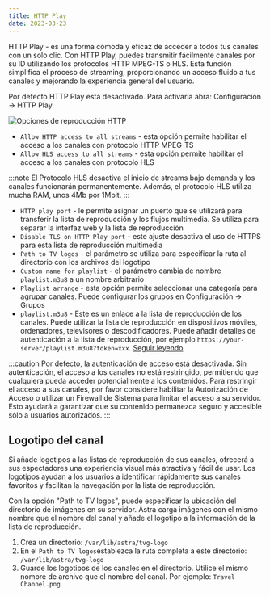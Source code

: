 ```yaml
---
title: HTTP Play
date: 2023-03-23
---
```


HTTP Play - es una forma cómoda y eficaz de acceder a todos tus canales con un solo clic. Con HTTP Play, puedes transmitir fácilmente canales por su ID utilizando los protocolos HTTP MPEG-TS o HLS. Esta función simplifica el proceso de streaming, proporcionando un acceso fluido a tus canales y mejorando la experiencia general del usuario.

Por defecto HTTP Play está desactivado. Para activarla abra: Configuración -> HTTP Play.

![Opciones de reproducción HTTP](https://cdn.cesbo.com/help/astra/delivery/http-hls/http-play/options.png)

- `Allow HTTP access to all streams` - esta opción permite habilitar el acceso a los canales con protocolo HTTP MPEG-TS
- `Allow HLS access to all streams` - esta opción permite habilitar el acceso a los canales con protocolo HLS

:::note
El Protocolo HLS desactiva el inicio de streams bajo demanda y los canales funcionarán permanentemente. Además, el protocolo HLS utiliza mucha RAM, unos 4Mb por 1Mbit.
:::

- `HTTP play port` - le permite asignar un puerto que se utilizará para transferir la lista de reproducción y los flujos multimedia. Se utiliza para separar la interfaz web y la lista de reproducción
- `Disable TLS on HTTP Play port` - este ajuste desactiva el uso de HTTPS para esta lista de reproducción multimedia
- `Path to TV logos` - el parámetro se utiliza para especificar la ruta al directorio con los archivos del logotipo
- `Custom name for playlist` - el parámetro cambia de nombre `playlist.m3u8` a un nombre arbitrario
- `Playlist arrange` - esta opción permite seleccionar una categoría para agrupar canales. Puede configurar los grupos en Configuración -> Grupos
- `playlist.m3u8` - Este es un enlace a la lista de reproducción de los canales. Puede utilizar la lista de reproducción en dispositivos móviles, ordenadores, televisores o descodificadores. Puede añadir detalles de autenticación a la lista de reproducción, por ejemplo `https://your-server/playlist.m3u8?token=xxx`. [Seguir leyendo](https://help.cesbo.com/astra/delivery/http-hls/playlist)

:::caution
Por defecto, la autenticación de acceso está desactivada. Sin autenticación, el acceso a los canales no está restringido, permitiendo que cualquiera pueda acceder potencialmente a los contenidos. Para restringir el acceso a sus canales, por favor considere habilitar la Autorización de Acceso o utilizar un Firewall de Sistema para limitar el acceso a su servidor. Esto ayudará a garantizar que su contenido permanezca seguro y accesible sólo a usuarios autorizados.
:::

## Logotipo del canal[](https://help.cesbo.com/astra/delivery/http-hls/http-play#channel-logo)

Si añade logotipos a las listas de reproducción de sus canales, ofrecerá a sus espectadores una experiencia visual más atractiva y fácil de usar. Los logotipos ayudan a los usuarios a identificar rápidamente sus canales favoritos y facilitan la navegación por la lista de reproducción.

Con la opción "Path to TV logos", puede especificar la ubicación del directorio de imágenes en su servidor. Astra carga imágenes con el mismo nombre que el nombre del canal y añade el logotipo a la información de la lista de reproducción.

1. Crea un directorio: `/var/lib/astra/tvg-logo`
2. En el `Path to TV logos`establezca la ruta completa a este directorio: `/var/lib/astra/tvg-logo`
3. Guarde los logotipos de los canales en el directorio. Utilice el mismo nombre de archivo que el nombre del canal. Por ejemplo: `Travel Channel.png`
